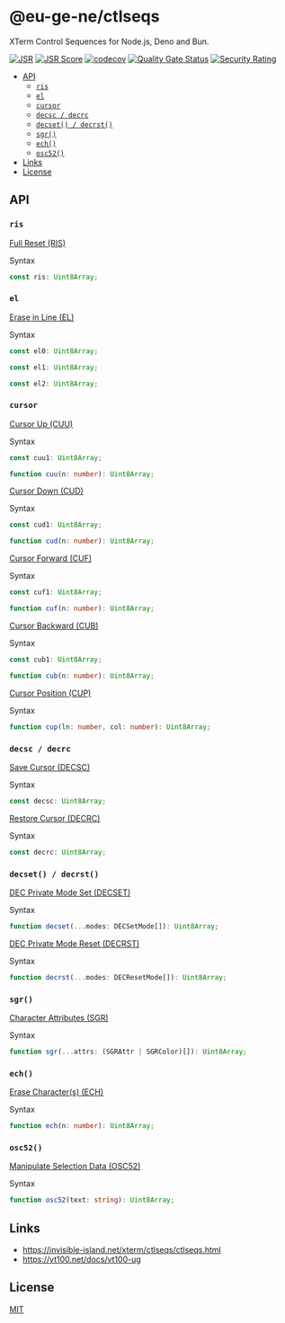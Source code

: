 # @eu-ge-ne/ctlseqs

XTerm Control Sequences for Node.js, Deno and Bun.

[![JSR](https://jsr.io/badges/@eu-ge-ne/ctlseqs)](https://jsr.io/@eu-ge-ne/ctlseqs)
[![JSR Score](https://jsr.io/badges/@eu-ge-ne/ctlseqs/score)](https://jsr.io/@eu-ge-ne/ctlseqs)
[![codecov](https://codecov.io/gh/eu-ge-ne/ctlseqs/branch/main/graph/badge.svg?token=S2ZTAMYN6B)](https://codecov.io/gh/eu-ge-ne/ctlseqs)
[![Quality Gate Status](https://sonarcloud.io/api/project_badges/measure?project=eu-ge-ne_ctlseqs&metric=alert_status)](https://sonarcloud.io/summary/new_code?id=eu-ge-ne_ctlseqs)
[![Security Rating](https://sonarcloud.io/api/project_badges/measure?project=eu-ge-ne_ctlseqs&metric=security_rating)](https://sonarcloud.io/summary/new_code?id=eu-ge-ne_ctlseqs)

- [API](#api)
  - [`ris`](#ris)
  - [`el`](#el)
  - [`cursor`](#cursor)
  - [`decsc / decrc`](#decsc--decrc)
  - [`decset() / decrst()`](#decset--decrst)
  - [`sgr()`](#sgr)
  - [`ech()`](#ech)
  - [`osc52()`](#osc52)
- [Links](#links)
- [License](#license)

## API

### `ris`

[Full Reset (RIS)](https://invisible-island.net/xterm/ctlseqs/ctlseqs.html#h4-Controls-beginning-with-ESC:ESC-c.C91)

Syntax

```ts ignore
const ris: Uint8Array;
```

### `el`

[Erase in Line (EL)](https://invisible-island.net/xterm/ctlseqs/ctlseqs.html#h4-Functions-using-CSI-_-ordered-by-the-final-character-lparen-s-rparen:CSI-Ps-K.1C8B)

Syntax

```ts ignore
const el0: Uint8Array;

const el1: Uint8Array;

const el2: Uint8Array;
```

### `cursor`

[Cursor Up (CUU)](https://invisible-island.net/xterm/ctlseqs/ctlseqs.html#h4-Functions-using-CSI-_-ordered-by-the-final-character-lparen-s-rparen:CSI-Ps-A.1C81)

Syntax

```ts ignore
const cuu1: Uint8Array;

function cuu(n: number): Uint8Array;
```

[Cursor Down (CUD)](https://invisible-island.net/xterm/ctlseqs/ctlseqs.html#h4-Functions-using-CSI-_-ordered-by-the-final-character-lparen-s-rparen:CSI-Ps-B.1C82)

Syntax

```ts ignore
const cud1: Uint8Array;

function cud(n: number): Uint8Array;
```

[Cursor Forward (CUF)](https://invisible-island.net/xterm/ctlseqs/ctlseqs.html#h4-Functions-using-CSI-_-ordered-by-the-final-character-lparen-s-rparen:CSI-Ps-C.1C83)

Syntax

```ts ignore
const cuf1: Uint8Array;

function cuf(n: number): Uint8Array;
```

[Cursor Backward (CUB)](https://invisible-island.net/xterm/ctlseqs/ctlseqs.html#h4-Functions-using-CSI-_-ordered-by-the-final-character-lparen-s-rparen:CSI-Ps-D.1C84)

Syntax

```ts ignore
const cub1: Uint8Array;

function cub(n: number): Uint8Array;
```

[Cursor Position (CUP)](https://invisible-island.net/xterm/ctlseqs/ctlseqs.html#h4-Functions-using-CSI-_-ordered-by-the-final-character-lparen-s-rparen:CSI-Ps;Ps-H.1D86)

Syntax

```ts ignore
function cup(ln: number, col: number): Uint8Array;
```

### `decsc / decrc`

[Save Cursor (DECSC)](https://invisible-island.net/xterm/ctlseqs/ctlseqs.html#h4-Controls-beginning-with-ESC:ESC-7.C65)

Syntax

```ts ignore
const decsc: Uint8Array;
```

[Restore Cursor (DECRC)](https://invisible-island.net/xterm/ctlseqs/ctlseqs.html#h4-Controls-beginning-with-ESC:ESC-8.C66)

Syntax

```ts ignore
const decrc: Uint8Array;
```

### `decset() / decrst()`

[DEC Private Mode Set (DECSET)](https://invisible-island.net/xterm/ctlseqs/ctlseqs.html#h4-Functions-using-CSI-_-ordered-by-the-final-character-lparen-s-rparen:CSI-?-Pm-h.1D0E)

Syntax

```ts ignore
function decset(...modes: DECSetMode[]): Uint8Array;
```

[DEC Private Mode Reset (DECRST)](https://invisible-island.net/xterm/ctlseqs/ctlseqs.html#h4-Functions-using-CSI-_-ordered-by-the-final-character-lparen-s-rparen:CSI-?-Pm-l.1D12)

Syntax

```ts ignore
function decrst(...modes: DECResetMode[]): Uint8Array;
```

### `sgr()`

[Character Attributes (SGR)](https://invisible-island.net/xterm/ctlseqs/ctlseqs.html#h4-Functions-using-CSI-_-ordered-by-the-final-character-lparen-s-rparen:CSI-Pm-m.1CA7)

Syntax

```ts ignore
function sgr(...attrs: (SGRAttr | SGRColor)[]): Uint8Array;
```

### `ech()`

[Erase Character(s) (ECH)](https://invisible-island.net/xterm/ctlseqs/ctlseqs.html#h4-Functions-using-CSI-_-ordered-by-the-final-character-lparen-s-rparen:CSI-Ps-X.1C98)

Syntax

```ts ignore
function ech(n: number): Uint8Array;
```

### `osc52()`

[Manipulate Selection Data (OSC52)](https://www.invisible-island.net/xterm/ctlseqs/ctlseqs.html#h4-Operating-System-Commands:OSC-Ps;Pt-ST:Ps-=-5-2.101B)

Syntax

```ts ignore
function osc52(text: string): Uint8Array;
```

## Links

- <https://invisible-island.net/xterm/ctlseqs/ctlseqs.html>
- <https://vt100.net/docs/vt100-ug>

## License

[MIT](https://choosealicense.com/licenses/mit)

